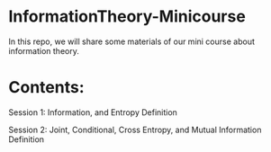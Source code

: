 # InformationTheory-Minicourse
In this repo, we will share some materials of our mini course about information theory.

# Contents: 
Session 1: Information, and Entropy Definition

Session 2: Joint, Conditional, Cross Entropy, and Mutual Information Definition
